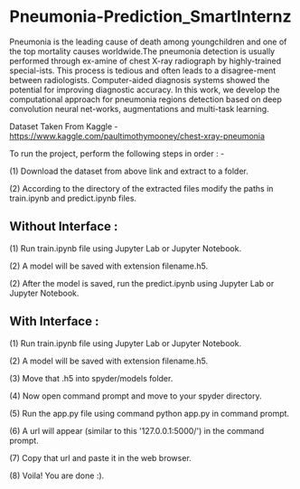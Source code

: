 # Pneumonia-Prediction_SmartInternz


Pneumonia is the leading cause of death among youngchildren  and  one  of  the  top  mortality  causes  worldwide.The pneumonia detection is usually performed through ex-amine of chest X-ray radiograph by highly-trained special-ists.  This process is tedious and often leads to a disagree-ment between radiologists.  Computer-aided diagnosis systems showed the potential for improving diagnostic accuracy. In this work, we develop the computational approach for pneumonia regions detection based on deep  convolution  neural  net-works,  augmentations  and  multi-task  learning.

Dataset Taken From Kaggle - https://www.kaggle.com/paultimothymooney/chest-xray-pneumonia

To run the project, perform the following steps in order : -

(1) Download the dataset from above link and extract to a folder.

(2) According to the directory of the extracted files modify the paths in train.ipynb and predict.ipynb files.        

## Without Interface : 

(1) Run train.ipynb file using Jupyter Lab or Jupyter Notebook.

(2) A model will be saved with extension filename.h5.

(2) After the model is saved, run the predict.ipynb using Jupyter Lab or Jupyter Notebook.

## With Interface  :

(1) Run train.ipynb file using Jupyter Lab or Jupyter Notebook.

(2) A model will be saved with extension filename.h5.

(3) Move that .h5 into spyder/models folder.

(4) Now open command prompt and move to your spyder directory.

(5) Run the app.py file using command python app.py in command prompt.

(6) A url will appear (similar to this '127.0.0.1:5000/') in the command prompt.

(7) Copy that url and paste it in the web browser.

(8) Voila! You are done :).

